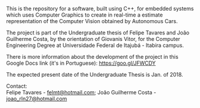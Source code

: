This is the repository for a software, built using C++, for embedded systems which uses Computer Graphics to create in real-time a estimate representation of the Computer Vision obtained by Autonomous Cars.

The project is part of the Undergraduate thesis of Felipe Tavares and João Guilherme Costa, by the orientation of Giovanis Vitor, for the Computer Engineering Degree at Universidade Federal de Itajubá - Itabira campus.


There is more information about the development of the project in this Google Docs link (it's in Portuguese): https://goo.gl/JFWCDY


The expected present date of the Undergraduate Thesis is Jan. of 2018.


Contact:    
Felipe Tavares - felmt@hotmail.com;
João Guilherme Costa - joao_rln27@hotmail.com

